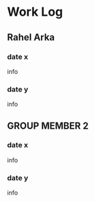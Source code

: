 # Work Log

## Rahel Arka

### date x

info

### date y

info


## GROUP MEMBER 2

### date x

info

### date y

info

